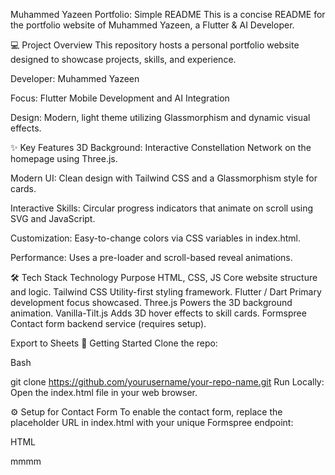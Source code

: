Muhammed Yazeen Portfolio: Simple README
This is a concise README for the portfolio website of Muhammed Yazeen, a Flutter & AI Developer.

💻 Project Overview
This repository hosts a personal portfolio website designed to showcase projects, skills, and experience.

Developer: Muhammed Yazeen

Focus: Flutter Mobile Development and AI Integration

Design: Modern, light theme utilizing Glassmorphism and dynamic visual effects.

✨ Key Features
3D Background: Interactive Constellation Network on the homepage using Three.js.

Modern UI: Clean design with Tailwind CSS and a Glassmorphism style for cards.

Interactive Skills: Circular progress indicators that animate on scroll using SVG and JavaScript.

Customization: Easy-to-change colors via CSS variables in index.html.

Performance: Uses a pre-loader and scroll-based reveal animations.

🛠️ Tech Stack
Technology	Purpose
HTML, CSS, JS	Core website structure and logic.
Tailwind CSS	Utility-first styling framework.
Flutter / Dart	Primary development focus showcased.
Three.js	Powers the 3D background animation.
Vanilla-Tilt.js	Adds 3D hover effects to skill cards.
Formspree	Contact form backend service (requires setup).

Export to Sheets
🚀 Getting Started
Clone the repo:

Bash

git clone https://github.com/yourusername/your-repo-name.git
Run Locally:
Open the index.html file in your web browser.

⚙️ Setup for Contact Form
To enable the contact form, replace the placeholder URL in index.html with your unique Formspree endpoint:

HTML

<form action="https://formspree.io/f/YOUR_UNIQUE_ID" method="POST">
    </form>
mmmm
